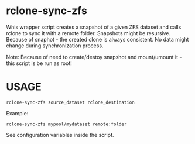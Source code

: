 # rclone-sync-zfs

Whis wrapper script creates a snapshot of a given ZFS dataset and calls rclone
to sync it with a remote folder. Snapshots might be resursive.
Because of snaphot - the created clone is always consistent. No data might change
during synchronization process.

Note:
Because of need to create/destoy snapshot and mount/umount it - this script is be run as root!

# USAGE

    rclone-sync-zfs source_dataset rclone_destination

Example:

    rclone-sync-zfs mypool/mydataset remote:folder

See configuration variables inside the script.
